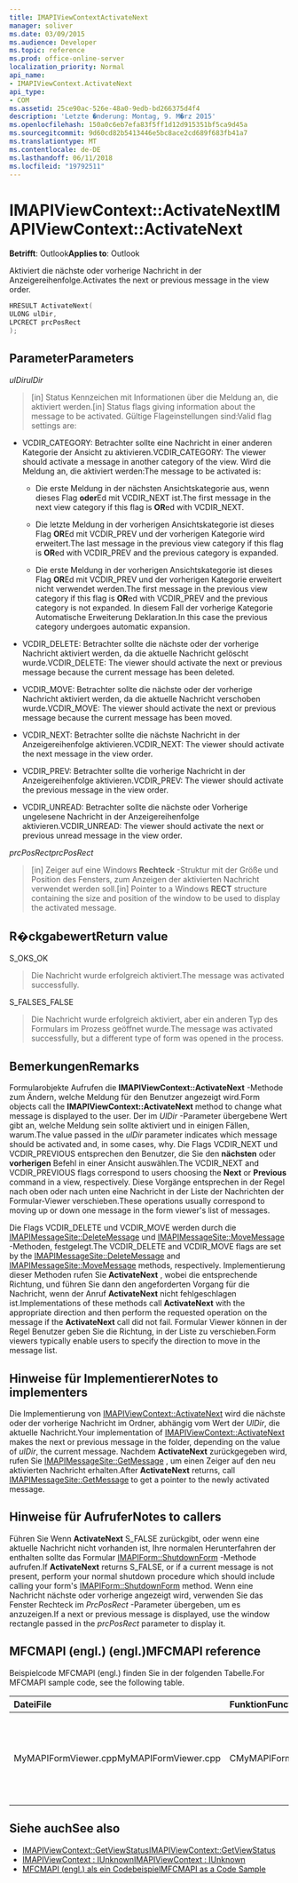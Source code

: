 ```yaml
---
title: IMAPIViewContextActivateNext
manager: soliver
ms.date: 03/09/2015
ms.audience: Developer
ms.topic: reference
ms.prod: office-online-server
localization_priority: Normal
api_name:
- IMAPIViewContext.ActivateNext
api_type:
- COM
ms.assetid: 25ce90ac-526e-48a0-9edb-bd266375d4f4
description: 'Letzte �nderung: Montag, 9. M�rz 2015'
ms.openlocfilehash: 150a0c6eb7efa83f5ff1d12d915351bf5ca9d45a
ms.sourcegitcommit: 9d60cd82b5413446e5bc8ace2cd689f683fb41a7
ms.translationtype: MT
ms.contentlocale: de-DE
ms.lasthandoff: 06/11/2018
ms.locfileid: "19792511"
---
```

# <a name="imapiviewcontextactivatenext"></a><span data-ttu-id="d091e-103">IMAPIViewContext::ActivateNext</span><span class="sxs-lookup"><span data-stu-id="d091e-103">IMAPIViewContext::ActivateNext</span></span>

<span data-ttu-id="d091e-104">**Betrifft**: Outlook</span><span class="sxs-lookup"><span data-stu-id="d091e-104">**Applies to**: Outlook</span></span> 
  
<span data-ttu-id="d091e-105">Aktiviert die nächste oder vorherige Nachricht in der Anzeigereihenfolge.</span><span class="sxs-lookup"><span data-stu-id="d091e-105">Activates the next or previous message in the view order.</span></span> 
  
```cpp
HRESULT ActivateNext(
ULONG ulDir,
LPCRECT prcPosRect
);
```

## <a name="parameters"></a><span data-ttu-id="d091e-106">Parameter</span><span class="sxs-lookup"><span data-stu-id="d091e-106">Parameters</span></span>

<span data-ttu-id="d091e-107">_ulDir_</span><span class="sxs-lookup"><span data-stu-id="d091e-107">_ulDir_</span></span>
  
> <span data-ttu-id="d091e-108">[in] Status Kennzeichen mit Informationen über die Meldung an, die aktiviert werden.</span><span class="sxs-lookup"><span data-stu-id="d091e-108">[in] Status flags giving information about the message to be activated.</span></span> <span data-ttu-id="d091e-109">Gültige Flageinstellungen sind:</span><span class="sxs-lookup"><span data-stu-id="d091e-109">Valid flag settings are:</span></span>
    
  - <span data-ttu-id="d091e-110">VCDIR_CATEGORY: Betrachter sollte eine Nachricht in einer anderen Kategorie der Ansicht zu aktivieren.</span><span class="sxs-lookup"><span data-stu-id="d091e-110">VCDIR_CATEGORY: The viewer should activate a message in another category of the view.</span></span> <span data-ttu-id="d091e-111">Wird die Meldung an, die aktiviert werden:</span><span class="sxs-lookup"><span data-stu-id="d091e-111">The message to be activated is:</span></span> 
        
    - <span data-ttu-id="d091e-112">Die erste Meldung in der nächsten Ansichtskategorie aus, wenn dieses Flag **oder**Ed mit VCDIR_NEXT ist.</span><span class="sxs-lookup"><span data-stu-id="d091e-112">The first message in the next view category if this flag is **OR**ed with VCDIR_NEXT.</span></span> 
        
    - <span data-ttu-id="d091e-113">Die letzte Meldung in der vorherigen Ansichtskategorie ist dieses Flag **OR**Ed mit VCDIR_PREV und der vorherigen Kategorie wird erweitert.</span><span class="sxs-lookup"><span data-stu-id="d091e-113">The last message in the previous view category if this flag is **OR**ed with VCDIR_PREV and the previous category is expanded.</span></span> 
        
    - <span data-ttu-id="d091e-114">Die erste Meldung in der vorherigen Ansichtskategorie ist dieses Flag **OR**Ed mit VCDIR_PREV und der vorherigen Kategorie erweitert nicht verwendet werden.</span><span class="sxs-lookup"><span data-stu-id="d091e-114">The first message in the previous view category if this flag is **OR**ed with VCDIR_PREV and the previous category is not expanded.</span></span> <span data-ttu-id="d091e-115">In diesem Fall der vorherige Kategorie Automatische Erweiterung Deklaration.</span><span class="sxs-lookup"><span data-stu-id="d091e-115">In this case the previous category undergoes automatic expansion.</span></span> 
        
  - <span data-ttu-id="d091e-116">VCDIR_DELETE: Betrachter sollte die nächste oder der vorherige Nachricht aktiviert werden, da die aktuelle Nachricht gelöscht wurde.</span><span class="sxs-lookup"><span data-stu-id="d091e-116">VCDIR_DELETE: The viewer should activate the next or previous message because the current message has been deleted.</span></span> 
        
  - <span data-ttu-id="d091e-117">VCDIR_MOVE: Betrachter sollte die nächste oder der vorherige Nachricht aktiviert werden, da die aktuelle Nachricht verschoben wurde.</span><span class="sxs-lookup"><span data-stu-id="d091e-117">VCDIR_MOVE: The viewer should activate the next or previous message because the current message has been moved.</span></span> 
        
  - <span data-ttu-id="d091e-118">VCDIR_NEXT: Betrachter sollte die nächste Nachricht in der Anzeigereihenfolge aktivieren.</span><span class="sxs-lookup"><span data-stu-id="d091e-118">VCDIR_NEXT: The viewer should activate the next message in the view order.</span></span> 
        
  - <span data-ttu-id="d091e-119">VCDIR_PREV: Betrachter sollte die vorherige Nachricht in der Anzeigereihenfolge aktivieren.</span><span class="sxs-lookup"><span data-stu-id="d091e-119">VCDIR_PREV: The viewer should activate the previous message in the view order.</span></span> 
        
  - <span data-ttu-id="d091e-120">VCDIR_UNREAD: Betrachter sollte die nächste oder Vorherige ungelesene Nachricht in der Anzeigereihenfolge aktivieren.</span><span class="sxs-lookup"><span data-stu-id="d091e-120">VCDIR_UNREAD: The viewer should activate the next or previous unread message in the view order.</span></span> 
    
<span data-ttu-id="d091e-121">_prcPosRect_</span><span class="sxs-lookup"><span data-stu-id="d091e-121">_prcPosRect_</span></span>
  
> <span data-ttu-id="d091e-122">[in] Zeiger auf eine Windows **Rechteck** -Struktur mit der Größe und Position des Fensters, zum Anzeigen der aktivierten Nachricht verwendet werden soll.</span><span class="sxs-lookup"><span data-stu-id="d091e-122">[in] Pointer to a Windows **RECT** structure containing the size and position of the window to be used to display the activated message.</span></span> 
    
## <a name="return-value"></a><span data-ttu-id="d091e-123">R�ckgabewert</span><span class="sxs-lookup"><span data-stu-id="d091e-123">Return value</span></span>

<span data-ttu-id="d091e-124">S_OK</span><span class="sxs-lookup"><span data-stu-id="d091e-124">S_OK</span></span> 
  
> <span data-ttu-id="d091e-125">Die Nachricht wurde erfolgreich aktiviert.</span><span class="sxs-lookup"><span data-stu-id="d091e-125">The message was activated successfully.</span></span> 
    
<span data-ttu-id="d091e-126">S_FALSE</span><span class="sxs-lookup"><span data-stu-id="d091e-126">S_FALSE</span></span> 
  
> <span data-ttu-id="d091e-127">Die Nachricht wurde erfolgreich aktiviert, aber ein anderen Typ des Formulars im Prozess geöffnet wurde.</span><span class="sxs-lookup"><span data-stu-id="d091e-127">The message was activated successfully, but a different type of form was opened in the process.</span></span>
    
## <a name="remarks"></a><span data-ttu-id="d091e-128">Bemerkungen</span><span class="sxs-lookup"><span data-stu-id="d091e-128">Remarks</span></span>

<span data-ttu-id="d091e-129">Formularobjekte Aufrufen die **IMAPIViewContext::ActivateNext** -Methode zum Ändern, welche Meldung für den Benutzer angezeigt wird.</span><span class="sxs-lookup"><span data-stu-id="d091e-129">Form objects call the **IMAPIViewContext::ActivateNext** method to change what message is displayed to the user.</span></span> <span data-ttu-id="d091e-130">Der im _UlDir_ -Parameter übergebene Wert gibt an, welche Meldung sein sollte aktiviert und in einigen Fällen, warum.</span><span class="sxs-lookup"><span data-stu-id="d091e-130">The value passed in the  _ulDir_ parameter indicates which message should be activated and, in some cases, why.</span></span> <span data-ttu-id="d091e-131">Die Flags VCDIR_NEXT und VCDIR_PREVIOUS entsprechen den Benutzer, die Sie den **nächsten** oder **vorherigen** Befehl in einer Ansicht auswählen.</span><span class="sxs-lookup"><span data-stu-id="d091e-131">The VCDIR_NEXT and VCDIR_PREVIOUS flags correspond to users choosing the **Next** or **Previous** command in a view, respectively.</span></span> <span data-ttu-id="d091e-132">Diese Vorgänge entsprechen in der Regel nach oben oder nach unten eine Nachricht in der Liste der Nachrichten der Formular-Viewer verschieben.</span><span class="sxs-lookup"><span data-stu-id="d091e-132">These operations usually correspond to moving up or down one message in the form viewer's list of messages.</span></span> 
  
<span data-ttu-id="d091e-133">Die Flags VCDIR_DELETE und VCDIR_MOVE werden durch die [IMAPIMessageSite::DeleteMessage](imapimessagesite-deletemessage.md) und [IMAPIMessageSite::MoveMessage](imapimessagesite-movemessage.md) -Methoden, festgelegt.</span><span class="sxs-lookup"><span data-stu-id="d091e-133">The VCDIR_DELETE and VCDIR_MOVE flags are set by the [IMAPIMessageSite::DeleteMessage](imapimessagesite-deletemessage.md) and [IMAPIMessageSite::MoveMessage](imapimessagesite-movemessage.md) methods, respectively.</span></span> <span data-ttu-id="d091e-134">Implementierung dieser Methoden rufen Sie **ActivateNext** , wobei die entsprechende Richtung, und führen Sie dann den angeforderten Vorgang für die Nachricht, wenn der Anruf **ActivateNext** nicht fehlgeschlagen ist.</span><span class="sxs-lookup"><span data-stu-id="d091e-134">Implementations of these methods call **ActivateNext** with the appropriate direction and then perform the requested operation on the message if the **ActivateNext** call did not fail.</span></span> <span data-ttu-id="d091e-135">Formular Viewer können in der Regel Benutzer geben Sie die Richtung, in der Liste zu verschieben.</span><span class="sxs-lookup"><span data-stu-id="d091e-135">Form viewers typically enable users to specify the direction to move in the message list.</span></span> 
  
## <a name="notes-to-implementers"></a><span data-ttu-id="d091e-136">Hinweise für Implementierer</span><span class="sxs-lookup"><span data-stu-id="d091e-136">Notes to implementers</span></span>

<span data-ttu-id="d091e-137">Die Implementierung von [IMAPIViewContext::ActivateNext](imapiviewcontext-activatenext.md) wird die nächste oder der vorherige Nachricht im Ordner, abhängig vom Wert der _UlDir_, die aktuelle Nachricht.</span><span class="sxs-lookup"><span data-stu-id="d091e-137">Your implementation of [IMAPIViewContext::ActivateNext](imapiviewcontext-activatenext.md) makes the next or previous message in the folder, depending on the value of  _ulDir_, the current message.</span></span> <span data-ttu-id="d091e-138">Nachdem **ActivateNext** zurückgegeben wird, rufen Sie [IMAPIMessageSite::GetMessage](imapimessagesite-getmessage.md) , um einen Zeiger auf den neu aktivierten Nachricht erhalten.</span><span class="sxs-lookup"><span data-stu-id="d091e-138">After **ActivateNext** returns, call [IMAPIMessageSite::GetMessage](imapimessagesite-getmessage.md) to get a pointer to the newly activated message.</span></span> 
  
## <a name="notes-to-callers"></a><span data-ttu-id="d091e-139">Hinweise für Aufrufer</span><span class="sxs-lookup"><span data-stu-id="d091e-139">Notes to callers</span></span>

<span data-ttu-id="d091e-140">Führen Sie Wenn **ActivateNext** S_FALSE zurückgibt, oder wenn eine aktuelle Nachricht nicht vorhanden ist, Ihre normalen Herunterfahren der enthalten sollte das Formular [IMAPIForm::ShutdownForm](imapiform-shutdownform.md) -Methode aufrufen.</span><span class="sxs-lookup"><span data-stu-id="d091e-140">If **ActivateNext** returns S_FALSE, or if a current message is not present, perform your normal shutdown procedure which should include calling your form's [IMAPIForm::ShutdownForm](imapiform-shutdownform.md) method.</span></span> <span data-ttu-id="d091e-141">Wenn eine Nachricht nächste oder vorherige angezeigt wird, verwenden Sie das Fenster Rechteck im _PrcPosRect_ -Parameter übergeben, um es anzuzeigen.</span><span class="sxs-lookup"><span data-stu-id="d091e-141">If a next or previous message is displayed, use the window rectangle passed in the  _prcPosRect_ parameter to display it.</span></span> 
  
## <a name="mfcmapi-reference"></a><span data-ttu-id="d091e-142">MFCMAPI (engl.) (engl.)</span><span class="sxs-lookup"><span data-stu-id="d091e-142">MFCMAPI reference</span></span>

<span data-ttu-id="d091e-143">Beispielcode MFCMAPI (engl.) finden Sie in der folgenden Tabelle.</span><span class="sxs-lookup"><span data-stu-id="d091e-143">For MFCMAPI sample code, see the following table.</span></span>
  
|<span data-ttu-id="d091e-144">**Datei**</span><span class="sxs-lookup"><span data-stu-id="d091e-144">**File**</span></span>|<span data-ttu-id="d091e-145">**Funktion**</span><span class="sxs-lookup"><span data-stu-id="d091e-145">**Function**</span></span>|<span data-ttu-id="d091e-146">**Comment**</span><span class="sxs-lookup"><span data-stu-id="d091e-146">**Comment**</span></span>|
|:-----|:-----|:-----|
|<span data-ttu-id="d091e-147">MyMAPIFormViewer.cpp</span><span class="sxs-lookup"><span data-stu-id="d091e-147">MyMAPIFormViewer.cpp</span></span>  <br/> |<span data-ttu-id="d091e-148">CMyMAPIFormViewer::ActivateNext</span><span class="sxs-lookup"><span data-stu-id="d091e-148">CMyMAPIFormViewer::ActivateNext</span></span>  <br/> |<span data-ttu-id="d091e-149">MFCMAPI (engl.) implementiert die **IMAPIViewContext::ActivateNext** -Methode in dieser Funktion.</span><span class="sxs-lookup"><span data-stu-id="d091e-149">MFCMAPI implements the **IMAPIViewContext::ActivateNext** method in this function.</span></span>  <br/> |
   
## <a name="see-also"></a><span data-ttu-id="d091e-150">Siehe auch</span><span class="sxs-lookup"><span data-stu-id="d091e-150">See also</span></span>

- [<span data-ttu-id="d091e-151">IMAPIViewContext::GetViewStatus</span><span class="sxs-lookup"><span data-stu-id="d091e-151">IMAPIViewContext::GetViewStatus</span></span>](imapiviewcontext-getviewstatus.md)
- [<span data-ttu-id="d091e-152">IMAPIViewContext : IUnknown</span><span class="sxs-lookup"><span data-stu-id="d091e-152">IMAPIViewContext : IUnknown</span></span>](imapiviewcontextiunknown.md)
- [<span data-ttu-id="d091e-153">MFCMAPI (engl.) als ein Codebeispiel</span><span class="sxs-lookup"><span data-stu-id="d091e-153">MFCMAPI as a Code Sample</span></span>](mfcmapi-as-a-code-sample.md)

